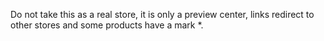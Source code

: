 Do not take this as a real store, it is only a preview center, links redirect to other stores and some products have a mark *. 

